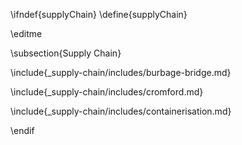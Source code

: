 \ifndef{supplyChain}
\define{supplyChain}

\editme

\subsection{Supply Chain}

\include{_supply-chain/includes/burbage-bridge.md}

\include{_supply-chain/includes/cromford.md}

\include{_supply-chain/includes/containerisation.md}


\endif
